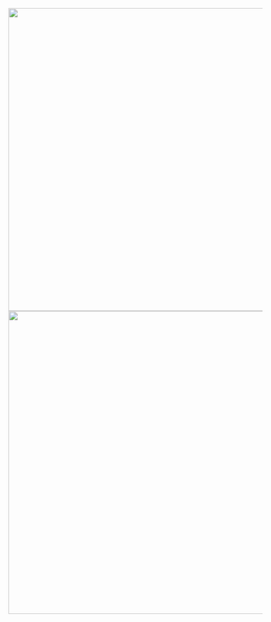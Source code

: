 <a href="https://youtu.be/5MHMJllviV8"><img src="https://i.ibb.co/nQ1NWk6/Passo-01-Fluxograma-4.png" width="600"></a>
<a href="https://youtu.be/5MHMJllviV8"><img src="https://i.ibb.co/MRBzMmv/apresentacao-insights-root.png" width="600"></a>
